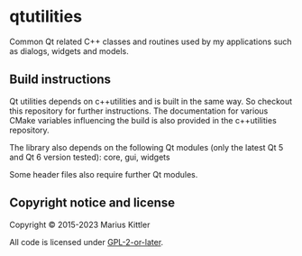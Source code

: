 # qtutilities
Common Qt related C++ classes and routines used by my applications such as dialogs, widgets and models.

## Build instructions
Qt utilities depends on c++utilities and is built in the same way. So checkout this repository for further
instructions. The documentation for various CMake variables influencing the build is also provided in the
c++utilities repository.

The library also depends on the following Qt modules (only the latest Qt 5 and Qt 6 version tested):
core, gui, widgets

Some header files also require further Qt modules.

## Copyright notice and license
Copyright © 2015-2023 Marius Kittler

All code is licensed under [GPL-2-or-later](LICENSE).

